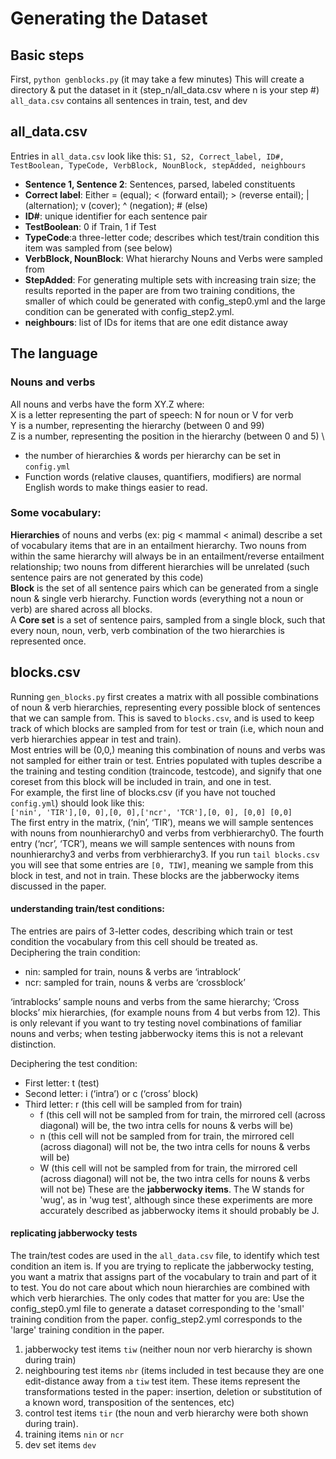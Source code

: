 # Generating the Dataset 
## Basic steps
First, `python genblocks.py` (it may take a few minutes) 
This will create a directory & put the dataset in it (step_n/all_data.csv where n is your step #) 
`all_data.csv` contains all sentences in train, test, and dev

## all_data.csv 
Entries in `all_data.csv` look like this: 
`S1, S2, Correct_label, ID#, TestBoolean, TypeCode, VerbBlock, NounBlock, stepAdded, neighbours`
- **Sentence 1, Sentence 2**: Sentences, parsed, labeled constituents
- **Correct label**: Either = (equal); < (forward entail); > (reverse entail); | (alternation); v (cover); ^ (negation); # (else) 
- **ID#**: unique identifier for each sentence pair
- **TestBoolean**: 0 if Train, 1 if Test
- **TypeCode**:a three-letter code; describes which test/train condition this item was sampled from (see below) 
- **VerbBlock, NounBlock**: What hierarchy Nouns and Verbs were sampled from
- **StepAdded**: For generating multiple sets with increasing train size; the results reported in the paper are from two training conditions, the smaller of which could be generated with config_step0.yml and the large condition can be generated with config_step2.yml. 
- **neighbours**: list of IDs for items that are one edit distance away 

## The language 
### Nouns and verbs 
All nouns and verbs have the form XY.Z where: \
X is a letter representing the part of speech: N for noun or V for verb \
Y is a number, representing the hierarchy (between 0 and 99) \
Z is a number, representing the position in the hierarchy (between 0 and 5) \
- the number of hierarchies & words per hierarchy can be set in `config.yml`
- Function words (relative clauses, quantifiers, modifiers) are normal English words to make things easier to read.

### Some vocabulary:
**Hierarchies** of nouns and verbs (ex: pig < mammal < animal) describe a set of vocabulary items that are in an entailment hierarchy. Two nouns from within the same hierarchy will always be in an entailment/reverse entailment relationship; two nouns from different hierarchies will be unrelated (such sentence pairs are not generated by this code) \
**Block** is the set of all sentence pairs which can be generated from a single noun & single verb hierarchy. Function words (everything not a noun or verb) are shared across all blocks. \
A **Core set** is a set of sentence pairs, sampled from a single block, such that every noun, noun, verb, verb combination of the two hierarchies is represented once. 

## blocks.csv 
Running `gen_blocks.py` first creates a matrix with all possible combinations of noun & verb hierarchies, representing every possible block of sentences that we can sample from. This is saved to `blocks.csv`, and is used to keep track of which blocks are sampled from for test or train (i.e, which noun and verb hierarchies appear in test and train). \
Most entries will be (0,0,) meaning this combination of nouns and verbs was not sampled for either train or test. Entries populated with tuples describe a the training and testing condition (traincode, testcode), and signify that one coreset from this block will be included in train, and one in test. \
For example, the first line of blocks.csv (if you have not touched `config.yml`) should look like this:\
`['nin', 'TIR'],[0, 0],[0, 0],['ncr', 'TCR'],[0, 0], [0,0] [0,0]`\
The first entry in the matrix, (‘nin’, ‘TIR’), means we will sample sentences with nouns from nounhierarchy0  and verbs from  verbhierarchy0.
The fourth entry (‘ncr’, ‘TCR’), means we will sample sentences with nouns from nounhierarchy3 and verbs from verbhierarchy3.
If you run `tail blocks.csv` you will see that some entries are `[0, TIW]`, meaning we sample from this block in test, and not in train. These blocks are the jabberwocky items discussed in the paper. 

#### understanding train/test conditions: 
The entries are pairs of 3-letter codes, describing which train or test condition the vocabulary from this cell should be treated as. \
Deciphering the train condition:
- nin: sampled for train, nouns & verbs are ‘intrablock’ 
- ncr: sampled for train, nouns & verbs are ‘crossblock’

‘intrablocks’ sample nouns and verbs from the same hierarchy; ‘Cross blocks’ mix hierarchies, (for example nouns from 4 but verbs from 12). This is only relevant if you want to try testing novel combinations of familiar nouns and verbs; when testing jabberwocky items this is not a relevant distinction.

Deciphering the test condition: 
- First letter: t (test) 
- Second letter: i (‘intra’) or c (‘cross’ block) 
- Third letter: r (this cell will be sampled from for train) 
  - f (this cell will not be sampled from for train, the mirrored cell (across diagonal) will be, the two intra cells for nouns & verbs will be)
  - n (this cell will not be sampled from for train, the mirrored cell (across diagonal) will not be, the two intra cells for nouns & verbs will be)
  - W (this cell will not be sampled from for train, the mirrored cell (across diagonal) will not be, the two intra cells for nouns & verbs will not be) These are the **jabberwocky items**. The W stands for 'wug', as in 'wug test', although since these experiments are more accurately described as jabberwocky items it should probably be J. 

#### replicating jabberwocky tests
The train/test codes are used in the `all_data.csv` file, to identify which test condition an item is. If you are trying to replicate the jabberwocky testing, you want a matrix that assigns part of the vocabulary to train and part of it to test. You do not care about which noun hierarchies are combined with which verb hierarchies. The only codes that matter for you are:
Use the config_step0.yml file to generate a dataset corresponding to the 'small' training condition from the paper. 
config_step2.yml corresponds to the 'large' training condition in the paper. 


1. jabberwocky test items `tiw` (neither noun nor verb hierarchy is shown during train) 
2. neighbouring test items `nbr` (items included in test because they are one edit-distance away from a `tiw` test item. These items represent the transformations tested in the paper: insertion, deletion or substitution of a known word, transposition of the sentences, etc)
3. control test items `tir` (the noun and verb hierarchy were both shown during train). 
4. training items `nin` or `ncr` 
5. dev set items `dev`


